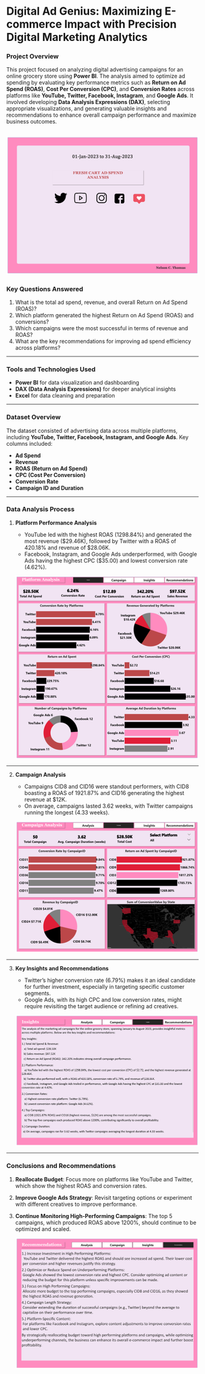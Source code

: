 # Digital Ad Genius: Maximizing E-commerce Impact with Precision Digital Marketing Analytics

### Project Overview
This project focused on analyzing digital advertising campaigns for an online grocery store using **Power BI**. The analysis aimed to optimize ad spending by evaluating key performance metrics such as **Return on Ad Spend (ROAS)**, **Cost Per Conversion (CPC)**, and **Conversion Rates** across platforms like **YouTube, Twitter, Facebook, Instagram**, and **Google Ads**. It involved developing **Data Analysis Expressions (DAX)**, selecting appropriate visualizations, and generating valuable insights and recommendations to enhance overall campaign performance and maximize business outcomes.

![Home Dashboard](FACS_1.PNG)
---
### Key Questions Answered
1. What is the total ad spend, revenue, and overall Return on Ad Spend (ROAS)?
2. Which platform generated the highest Return on Ad Spend (ROAS) and conversions?
3. Which campaigns were the most successful in terms of revenue and ROAS?
4. What are the key recommendations for improving ad spend efficiency across platforms?
---
### Tools and Technologies Used
- **Power BI** for data visualization and dashboarding
- **DAX (Data Analysis Expressions)** for deeper analytical insights
- **Excel** for data cleaning and preparation
---
### Dataset Overview
The dataset consisted of advertising data across multiple platforms, including **YouTube, Twitter, Facebook, Instagram, and Google Ads**. Key columns included:
- **Ad Spend**
- **Revenue**
- **ROAS (Return on Ad Spend)**
- **CPC (Cost Per Conversion)**
- **Conversion Rate**
- **Campaign ID and Duration**
---
### Data Analysis Process
1. **Platform Performance Analysis**
   - YouTube led with the highest ROAS (1298.84%) and generated the most revenue ($29.46K), followed by Twitter with a ROAS of 420.18% and revenue of $28.06K. 
   - Facebook, Instagram, and Google Ads underperformed, with Google Ads having the highest CPC ($35.00) and lowest conversion rate (4.62%).

   ![Platform Analysis](FACS_2.PNG)
---
2. **Campaign Analysis**
   - Campaigns CID8 and CID16 were standout performers, with CID8 boasting a ROAS of 1921.87% and CID16 generating the highest revenue at $12K.
   - On average, campaigns lasted 3.62 weeks, with Twitter campaigns running the longest (4.33 weeks).

   ![Campaign Analysis](FACS_3.PNG)
---
3. **Key Insights and Recommendations**
   - Twitter’s higher conversion rate (6.79%) makes it an ideal candidate for further investment, especially in targeting specific customer segments.
   - Google Ads, with its high CPC and low conversion rates, might require revisiting the target audience or refining ad creatives.

   ![Insights](FACS_4.PNG)
---
### Conclusions and Recommendations
1. **Reallocate Budget**: Focus more on platforms like YouTube and Twitter, which show the highest ROAS and conversion rates.
2. **Improve Google Ads Strategy**: Revisit targeting options or experiment with different creatives to improve performance.
3. **Continue Monitoring High-Performing Campaigns**: The top 5 campaigns, which produced ROAS above 1200%, should continue to be optimized and scaled.
   
   ![Recommendations](FACS_5.PNG)

